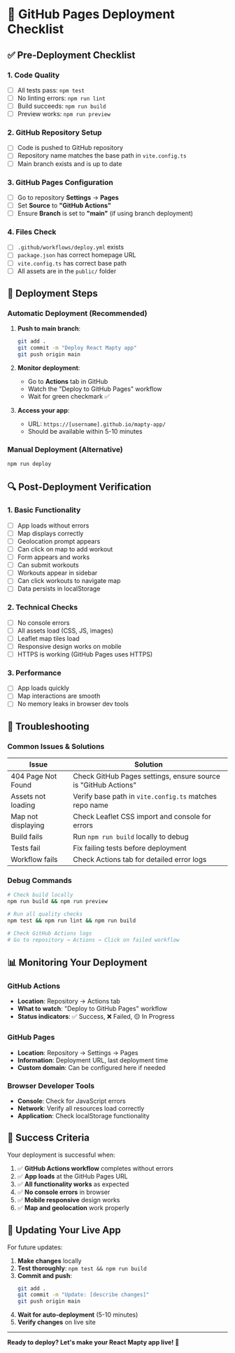 # 🚀 GitHub Pages Deployment Checklist

## ✅ Pre-Deployment Checklist

### 1. Code Quality

- [ ] All tests pass: `npm test`
- [ ] No linting errors: `npm run lint`
- [ ] Build succeeds: `npm run build`
- [ ] Preview works: `npm run preview`

### 2. GitHub Repository Setup

- [ ] Code is pushed to GitHub repository
- [ ] Repository name matches the base path in `vite.config.ts`
- [ ] Main branch exists and is up to date

### 3. GitHub Pages Configuration

- [ ] Go to repository **Settings** → **Pages**
- [ ] Set **Source** to **"GitHub Actions"**
- [ ] Ensure **Branch** is set to **"main"** (if using branch deployment)

### 4. Files Check

- [ ] `.github/workflows/deploy.yml` exists
- [ ] `package.json` has correct homepage URL
- [ ] `vite.config.ts` has correct base path
- [ ] All assets are in the `public/` folder

## 🔧 Deployment Steps

### Automatic Deployment (Recommended)

1. **Push to main branch**:

   ```bash
   git add .
   git commit -m "Deploy React Mapty app"
   git push origin main
   ```

2. **Monitor deployment**:

   - Go to **Actions** tab in GitHub
   - Watch the "Deploy to GitHub Pages" workflow
   - Wait for green checkmark ✅

3. **Access your app**:
   - URL: `https://[username].github.io/mapty-app/`
   - Should be available within 5-10 minutes

### Manual Deployment (Alternative)

```bash
npm run deploy
```

## 🔍 Post-Deployment Verification

### 1. Basic Functionality

- [ ] App loads without errors
- [ ] Map displays correctly
- [ ] Geolocation prompt appears
- [ ] Can click on map to add workout
- [ ] Form appears and works
- [ ] Can submit workouts
- [ ] Workouts appear in sidebar
- [ ] Can click workouts to navigate map
- [ ] Data persists in localStorage

### 2. Technical Checks

- [ ] No console errors
- [ ] All assets load (CSS, JS, images)
- [ ] Leaflet map tiles load
- [ ] Responsive design works on mobile
- [ ] HTTPS is working (GitHub Pages uses HTTPS)

### 3. Performance

- [ ] App loads quickly
- [ ] Map interactions are smooth
- [ ] No memory leaks in browser dev tools

## 🐛 Troubleshooting

### Common Issues & Solutions

| Issue              | Solution                                                       |
| ------------------ | -------------------------------------------------------------- |
| 404 Page Not Found | Check GitHub Pages settings, ensure source is "GitHub Actions" |
| Assets not loading | Verify base path in `vite.config.ts` matches repo name         |
| Map not displaying | Check Leaflet CSS import and console for errors                |
| Build fails        | Run `npm run build` locally to debug                           |
| Tests fail         | Fix failing tests before deployment                            |
| Workflow fails     | Check Actions tab for detailed error logs                      |

### Debug Commands

```bash
# Check build locally
npm run build && npm run preview

# Run all quality checks
npm test && npm run lint && npm run build

# Check GitHub Actions logs
# Go to repository → Actions → Click on failed workflow
```

## 📊 Monitoring Your Deployment

### GitHub Actions

- **Location**: Repository → Actions tab
- **What to watch**: "Deploy to GitHub Pages" workflow
- **Status indicators**: ✅ Success, ❌ Failed, 🟡 In Progress

### GitHub Pages

- **Location**: Repository → Settings → Pages
- **Information**: Deployment URL, last deployment time
- **Custom domain**: Can be configured here if needed

### Browser Developer Tools

- **Console**: Check for JavaScript errors
- **Network**: Verify all resources load correctly
- **Application**: Check localStorage functionality

## 🎯 Success Criteria

Your deployment is successful when:

1. ✅ **GitHub Actions workflow** completes without errors
2. ✅ **App loads** at the GitHub Pages URL
3. ✅ **All functionality works** as expected
4. ✅ **No console errors** in browser
5. ✅ **Mobile responsive** design works
6. ✅ **Map and geolocation** work properly

## 🔄 Updating Your Live App

For future updates:

1. **Make changes** locally
2. **Test thoroughly**: `npm test && npm run build`
3. **Commit and push**:
   ```bash
   git add .
   git commit -m "Update: [describe changes]"
   git push origin main
   ```
4. **Wait for auto-deployment** (5-10 minutes)
5. **Verify changes** on live site

---

**Ready to deploy? Let's make your React Mapty app live! 🚀**
